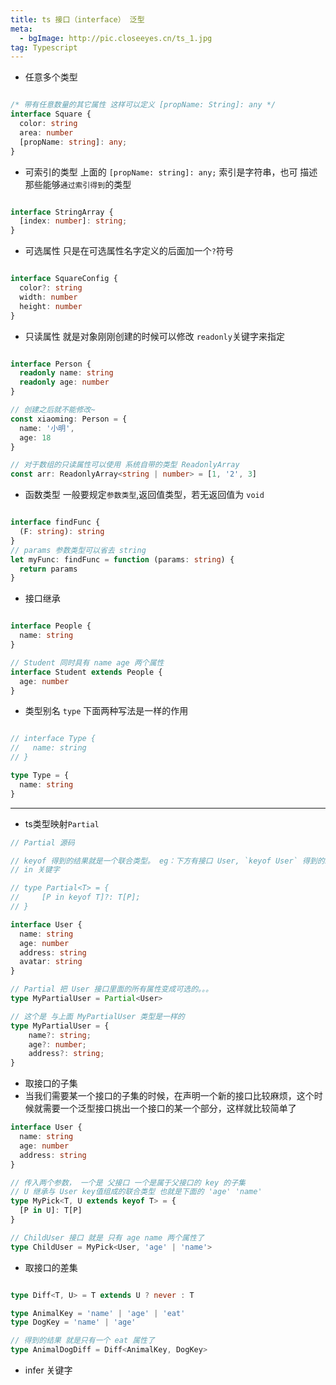 ```yaml
---
title: ts 接口（interface） 泛型
meta:
  - bgImage: http://pic.closeeyes.cn/ts_1.jpg
tag: Typescript
---
```


- 任意多个类型

```ts

/* 带有任意数量的其它属性 这样可以定义 [propName: String]: any */
interface Square {
  color: string
  area: number
  [propName: string]: any;
}
```

- 可索引的类型 上面的 `[propName: string]: any;` 索引是字符串，也可 描述那些能够`通过索引得到`的类型

```ts

interface StringArray {
  [index: number]: string;
}
```

- 可选属性 只是在可选属性名字定义的后面加一个`?`符号
```ts

interface SquareConfig {
  color?: string
  width: number
  height: number
}
```

- 只读属性 就是对象刚刚创建的时候可以修改 `readonly`关键字来指定

```ts

interface Person {
  readonly name: string
  readonly age: number
}

// 创建之后就不能修改~
const xiaoming: Person = {
  name: '小明',
  age: 18
}

// 对于数组的只读属性可以使用 系统自带的类型 ReadonlyArray
const arr: ReadonlyArray<string | number> = [1, '2', 3]

```

- 函数类型 一般要规定`参数类型`,返回值类型，若无返回值为 `void`

```ts

interface findFunc {
  (F: string): string
}
// params 参数类型可以省去 string
let myFunc: findFunc = function (params: string) {
  return params
}
```

- 接口继承 

```ts

interface People {
  name: string
}

// Student 同时具有 name age 两个属性
interface Student extends People {
  age: number
}
```

- 类型别名 `type` 下面两种写法是一样的作用

```ts

// interface Type {
//   name: string
// }

type Type = {
  name: string
}

```

<hr/>

- ts类型映射`Partial`

```ts
// Partial 源码

// keyof 得到的结果就是一个联合类型。 eg：下方有接口 User, `keyof User` 得到的就是User 的key的联合类型 'name' | 'age' | 'address'
// in 关键字 

// type Partial<T> = {
//     [P in keyof T]?: T[P];
// }

interface User {
  name: string
  age: number
  address: string
  avatar: string
}

// Partial 把 User 接口里面的所有属性变成可选的。。。
type MyPartialUser = Partial<User>

// 这个是 与上面 MyPartialUser 类型是一样的
type MyPartialUser = {
    name?: string;
    age?: number;
    address?: string;
}
```
- 取接口的子集
- 当我们需要某一个接口的子集的时候，在声明一个新的接口比较麻烦，这个时候就需要一个泛型接口挑出一个接口的某一个部分，这样就比较简单了

```ts
interface User {
  name: string
  age: number
  address: string
}

// 传入两个参数， 一个是 父接口 一个是属于父接口的 key 的子集
// U 继承与 User key值组成的联合类型 也就是下面的 'age' 'name'
type MyPick<T, U extends keyof T> = {
  [P in U]: T[P]
}

// ChildUser 接口 就是 只有 age name 两个属性了
type ChildUser = MyPick<User, 'age' | 'name'>
```

- 取接口的差集

```ts

type Diff<T, U> = T extends U ? never : T

type AnimalKey = 'name' | 'age' | 'eat'
type DogKey = 'name' | 'age'

// 得到的结果 就是只有一个 eat 属性了
type AnimalDogDiff = Diff<AnimalKey, DogKey>
```

- infer 关键字